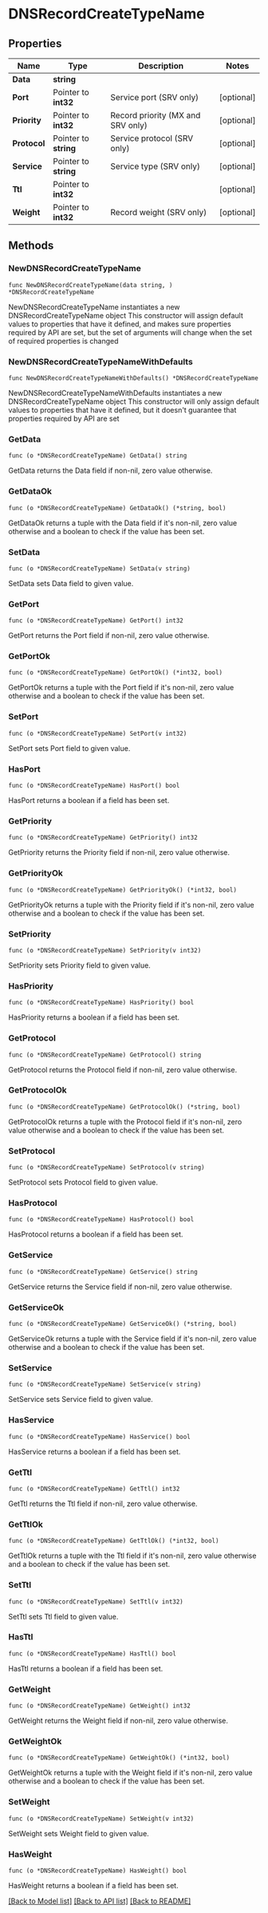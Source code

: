 # DNSRecordCreateTypeName

## Properties

Name | Type | Description | Notes
------------ | ------------- | ------------- | -------------
**Data** | **string** |  | 
**Port** | Pointer to **int32** | Service port (SRV only) | [optional] 
**Priority** | Pointer to **int32** | Record priority (MX and SRV only) | [optional] 
**Protocol** | Pointer to **string** | Service protocol (SRV only) | [optional] 
**Service** | Pointer to **string** | Service type (SRV only) | [optional] 
**Ttl** | Pointer to **int32** |  | [optional] 
**Weight** | Pointer to **int32** | Record weight (SRV only) | [optional] 

## Methods

### NewDNSRecordCreateTypeName

`func NewDNSRecordCreateTypeName(data string, ) *DNSRecordCreateTypeName`

NewDNSRecordCreateTypeName instantiates a new DNSRecordCreateTypeName object
This constructor will assign default values to properties that have it defined,
and makes sure properties required by API are set, but the set of arguments
will change when the set of required properties is changed

### NewDNSRecordCreateTypeNameWithDefaults

`func NewDNSRecordCreateTypeNameWithDefaults() *DNSRecordCreateTypeName`

NewDNSRecordCreateTypeNameWithDefaults instantiates a new DNSRecordCreateTypeName object
This constructor will only assign default values to properties that have it defined,
but it doesn't guarantee that properties required by API are set

### GetData

`func (o *DNSRecordCreateTypeName) GetData() string`

GetData returns the Data field if non-nil, zero value otherwise.

### GetDataOk

`func (o *DNSRecordCreateTypeName) GetDataOk() (*string, bool)`

GetDataOk returns a tuple with the Data field if it's non-nil, zero value otherwise
and a boolean to check if the value has been set.

### SetData

`func (o *DNSRecordCreateTypeName) SetData(v string)`

SetData sets Data field to given value.


### GetPort

`func (o *DNSRecordCreateTypeName) GetPort() int32`

GetPort returns the Port field if non-nil, zero value otherwise.

### GetPortOk

`func (o *DNSRecordCreateTypeName) GetPortOk() (*int32, bool)`

GetPortOk returns a tuple with the Port field if it's non-nil, zero value otherwise
and a boolean to check if the value has been set.

### SetPort

`func (o *DNSRecordCreateTypeName) SetPort(v int32)`

SetPort sets Port field to given value.

### HasPort

`func (o *DNSRecordCreateTypeName) HasPort() bool`

HasPort returns a boolean if a field has been set.

### GetPriority

`func (o *DNSRecordCreateTypeName) GetPriority() int32`

GetPriority returns the Priority field if non-nil, zero value otherwise.

### GetPriorityOk

`func (o *DNSRecordCreateTypeName) GetPriorityOk() (*int32, bool)`

GetPriorityOk returns a tuple with the Priority field if it's non-nil, zero value otherwise
and a boolean to check if the value has been set.

### SetPriority

`func (o *DNSRecordCreateTypeName) SetPriority(v int32)`

SetPriority sets Priority field to given value.

### HasPriority

`func (o *DNSRecordCreateTypeName) HasPriority() bool`

HasPriority returns a boolean if a field has been set.

### GetProtocol

`func (o *DNSRecordCreateTypeName) GetProtocol() string`

GetProtocol returns the Protocol field if non-nil, zero value otherwise.

### GetProtocolOk

`func (o *DNSRecordCreateTypeName) GetProtocolOk() (*string, bool)`

GetProtocolOk returns a tuple with the Protocol field if it's non-nil, zero value otherwise
and a boolean to check if the value has been set.

### SetProtocol

`func (o *DNSRecordCreateTypeName) SetProtocol(v string)`

SetProtocol sets Protocol field to given value.

### HasProtocol

`func (o *DNSRecordCreateTypeName) HasProtocol() bool`

HasProtocol returns a boolean if a field has been set.

### GetService

`func (o *DNSRecordCreateTypeName) GetService() string`

GetService returns the Service field if non-nil, zero value otherwise.

### GetServiceOk

`func (o *DNSRecordCreateTypeName) GetServiceOk() (*string, bool)`

GetServiceOk returns a tuple with the Service field if it's non-nil, zero value otherwise
and a boolean to check if the value has been set.

### SetService

`func (o *DNSRecordCreateTypeName) SetService(v string)`

SetService sets Service field to given value.

### HasService

`func (o *DNSRecordCreateTypeName) HasService() bool`

HasService returns a boolean if a field has been set.

### GetTtl

`func (o *DNSRecordCreateTypeName) GetTtl() int32`

GetTtl returns the Ttl field if non-nil, zero value otherwise.

### GetTtlOk

`func (o *DNSRecordCreateTypeName) GetTtlOk() (*int32, bool)`

GetTtlOk returns a tuple with the Ttl field if it's non-nil, zero value otherwise
and a boolean to check if the value has been set.

### SetTtl

`func (o *DNSRecordCreateTypeName) SetTtl(v int32)`

SetTtl sets Ttl field to given value.

### HasTtl

`func (o *DNSRecordCreateTypeName) HasTtl() bool`

HasTtl returns a boolean if a field has been set.

### GetWeight

`func (o *DNSRecordCreateTypeName) GetWeight() int32`

GetWeight returns the Weight field if non-nil, zero value otherwise.

### GetWeightOk

`func (o *DNSRecordCreateTypeName) GetWeightOk() (*int32, bool)`

GetWeightOk returns a tuple with the Weight field if it's non-nil, zero value otherwise
and a boolean to check if the value has been set.

### SetWeight

`func (o *DNSRecordCreateTypeName) SetWeight(v int32)`

SetWeight sets Weight field to given value.

### HasWeight

`func (o *DNSRecordCreateTypeName) HasWeight() bool`

HasWeight returns a boolean if a field has been set.


[[Back to Model list]](../README.md#documentation-for-models) [[Back to API list]](../README.md#documentation-for-api-endpoints) [[Back to README]](../README.md)


